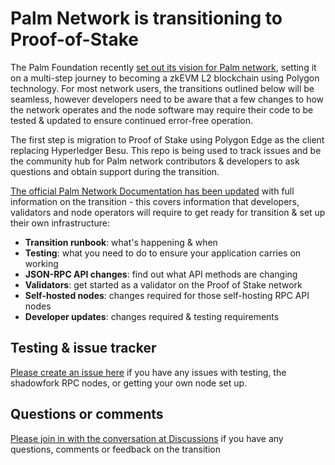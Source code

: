 # Palm Network is transitioning to Proof-of-Stake

The Palm Foundation recently [set out its vision for Palm network](https://medium.com/@palmfdn/palm-foundation-chooses-polygon-technology-for-zkl2-upgrade-empowering-creators-sports-640a1bbd3e1f), setting it on a multi-step journey to becoming a zkEVM L2 blockchain using Polygon technology. For most network users, the transitions outlined below will be seamless, however developers need to be aware that a few changes to how the network operates and the node software may require their code to be tested & updated to ensure continued error-free operation.

The first step is migration to Proof of Stake using Polygon Edge as the client replacing Hyperledger Besu. This repo is being used to track issues and be the community hub for Palm network contributors & developers to ask questions and obtain support during the transition.

[The official Palm Network Documentation has been updated](https://docs.palm.io/network-update) with full information on the transition - this covers information that developers, validators and node operators will require to get ready for transition & set up their own infrastructure:

- **Transition runbook**: what's happening & when
- **Testing**: what you need to do to ensure your application carries on working
- **JSON-RPC API changes**: find out what API methods are changing
- **Validators**: get started as a validator on the Proof of Stake network
- **Self-hosted nodes**: changes required for those self-hosting RPC API nodes
- **Developer updates**: changes required & testing requirements


## Testing & issue tracker

[Please create an issue here](https://github.com/Palm-Network/pos-transition/issues/new/choose) if you have any issues with testing, the shadowfork RPC nodes, or getting your own node set up.

## Questions or comments

[Please join in with the conversation at Discussions](https://github.com/Palm-Network/pos-transition/discussions) if you have any questions, comments or feedback on the transition
